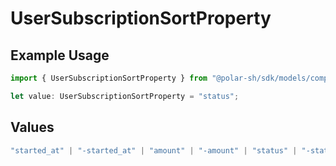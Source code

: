 # UserSubscriptionSortProperty

## Example Usage

```typescript
import { UserSubscriptionSortProperty } from "@polar-sh/sdk/models/components";

let value: UserSubscriptionSortProperty = "status";
```

## Values

```typescript
"started_at" | "-started_at" | "amount" | "-amount" | "status" | "-status" | "organization" | "-organization" | "product" | "-product"
```
